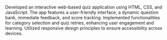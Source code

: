 Developed an interactive web-based quiz application using HTML, CSS, and JavaScript. The app features a user-friendly interface, a dynamic question bank, immediate feedback, and score tracking. Implemented functionalities for category selection and quiz retries, enhancing user engagement and learning. Utilized responsive design principles to ensure accessibility across devices.
